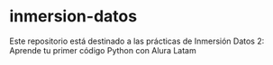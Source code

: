 # inmersion-datos
Este repositorio está destinado a las prácticas de Inmersión Datos 2: Aprende tu primer código Python con Alura Latam
